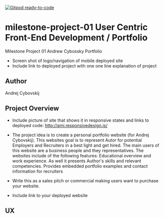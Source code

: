 [![Gitpod ready-to-code](https://img.shields.io/badge/Gitpod-ready--to--code-blue?logo=gitpod)](https://gitpod.io/#https://github.com/andrewskyboss/milestone-project-01)

# milestone-project-01 User Centric Front-End Development / Portfolio
Milestone Project 01  Andrew Cybossky Portfolio
- Screen shot of logo/navigation of mobile deployed site
- Include link to deployed project with one one line explanation of project

## Author
Andrej Cybovskij

## Project Overview
- Include picture of site that shows it in responsive states and links to deployed code: http://ami.responsivedesign.is/
- The project idea is to create a personal portfolio website (for Andrej Cybovskij). 
	This websites goal is to represent Autor for potential Employers and Recruiters in a best light and get hired. The main users of this website are a business people and they representatives. The websites include of the following features: 
	Educational overview and work experience. 
	As well it presents Author's skills and relevant competencies.
	Provides embedded portfolio examples and contact information for recruiters

- Write this as a sales pitch or commercial making users want to purchase your website.
- Include link to your deployed website

## UX